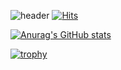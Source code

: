 ![header](https://capsule-render.vercel.app/api?type=wave&color=auto&height=300&section=header&text=Welcome%20to%20Yeonji&fontSize=90)
[![Hits](https://hits.seeyoufarm.com/api/count/incr/badge.svg?url=https://github.com/yeonjikimro)](https://hits.seeyoufarm.com)


[![Anurag's GitHub stats](https://github-readme-stats.vercel.app/api?username=yeonjikimro)](https://github.com/anuraghazra/github-readme-stats)                    

[![trophy](https://github-profile-trophy.vercel.app/?username=yeonjikimro&theme=onedark)](https://github.com/ryo-ma/github-profile-trophy)